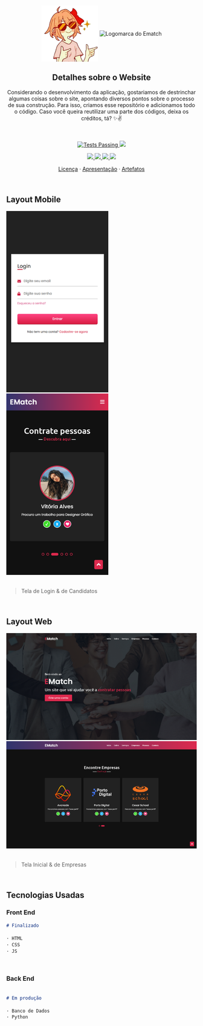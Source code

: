 <p align="center">
 <img width="150px" src="https://github.com/Ematch-TCE/Website-Responsive-Ematch/blob/main/images/menina.png" align="center" alt="Figura feminina" />
 <img width="80px" src="https://cdn.discordapp.com/attachments/912327034615779338/913507712334168074/logomarca-ematch.png" align="center" alt="Logomarca do Ematch" />
 <h2 align="center">Detalhes sobre o Website</h2>
 <p align="center">Considerando o desenvolvimento da aplicação, gostariamos de destrinchar algumas coisas sobre o site, apontando diversos pontos sobre o processo de sua construção. Para isso, criamos esse repositório e adicionamos todo o código. Caso você queira reutilizar uma parte dos códigos, deixa os créditos, tá? ✨✌</p>
 
 <br>

 <p align="center">
    <a href="https://github.com/Ematch-TCE/Website-Responsive-Ematch/blob/main/LICENSE">
      <img alt="Tests Passing" src="https://img.shields.io/npm/l/react">
    </a>
      <img src="https://img.shields.io/badge/netlify-passing-blue">
  </p>
  
  <p align="center">
  <a href="https://www.instagram.com/_ematch_/">
      <img src="https://img.shields.io/badge/Instagram-E4405F?style=for-the-badge&logo=instagram&logoColor=white" target="_blank">
  </a>
   <a href ="mailto:tecods8@gmail.com">
      <img src="https://img.shields.io/badge/Gmail-fc4c4e?style=for-the-badge&logo=gmail&logoColor=white" target="_blank">
  </a>
  <a href="https://ematch.netlify.app/">
      <img src="https://img.shields.io/badge/Netlify-00C7B7?style=for-the-badge&logo=netlify&logoColor=white" target="_blank">
  </a>
   <a href="https://github.com/BruCamps">
      <img src="https://img.shields.io/badge/Developer%20-Bru%20Camps%20%20%E2%86%92-gray.svg?colorA=795AE0&colorB=6B50C7&style=for-the-badge"/>
  </a>
  </p>
  
  
  <p align="center">
    <a href="https://github.com/Ematch-TCE/Website-Responsive-Ematch/blob/main/LICENSE">Licença</a>
    ·
    <a href="https://github.com/Ematch-TCE/Ematch-TCE">Apresentação</a>
    ·
    <a href="https://github.com/Ematch-TCE/Artefatos-do-Projeto">Artefatos</a>
  </p>
  
  <br>
  
  ## Layout Mobile
  
  <div style="display=inline_block">
  <img style="max-width: 100%;" src="https://github.com/Ematch-TCE/Website-Responsive-Ematch/blob/main/Layouts/tela-a.png"> <img style="max-width: 100%;" src="https://github.com/Ematch-TCE/Website-Responsive-Ematch/blob/main/Layouts/tela-2.png">
  </div>
 
  <br>
 
   > Tela de Login & de Candidatos
  
   <br>
  
  ## Layout Web
  
  <div>
  <img style="max-width: 100%;" src="https://github.com/Ematch-TCE/Website-Responsive-Ematch/blob/main/Layouts/tela-b.png"> 
   
  <img style="max-width: 100%;" src="https://github.com/Ematch-TCE/Website-Responsive-Ematch/blob/main/Layouts/tela.png">
   </div>
 
   <br>
 
   > Tela Inicial & de Empresas
  
   <br>
  
   ## Tecnologias Usadas
   
   ### Front End
   
   ```md
   # Finalizado
   
   · HTML
   · CSS
   · JS
   ```
   
   <br>

   ### Back End
   
   ```md
   
   # Em produção
      
   · Banco de Dados
   · Python
   
   ```
   
   <br>
 
  
